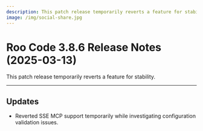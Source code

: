 ```yaml
---
description: This patch release temporarily reverts a feature for stability.
image: /img/social-share.jpg
---
```


# Roo Code 3.8.6 Release Notes (2025-03-13)

This patch release temporarily reverts a feature for stability.

---

## Updates

*   Reverted SSE MCP support temporarily while investigating configuration validation issues.